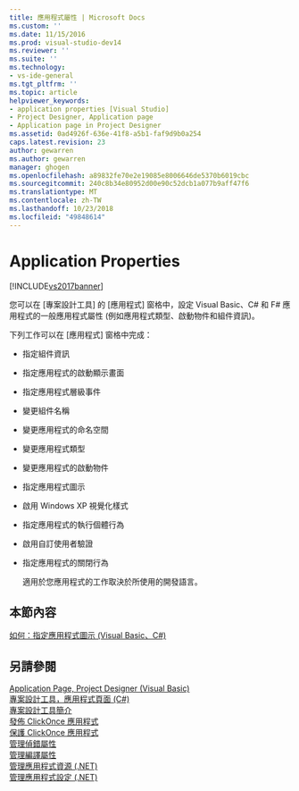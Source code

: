 ```yaml
---
title: 應用程式屬性 | Microsoft Docs
ms.custom: ''
ms.date: 11/15/2016
ms.prod: visual-studio-dev14
ms.reviewer: ''
ms.suite: ''
ms.technology:
- vs-ide-general
ms.tgt_pltfrm: ''
ms.topic: article
helpviewer_keywords:
- application properties [Visual Studio]
- Project Designer, Application page
- Application page in Project Designer
ms.assetid: 0ad4926f-636e-41f8-a5b1-faf9d9b0a254
caps.latest.revision: 23
author: gewarren
ms.author: gewarren
manager: ghogen
ms.openlocfilehash: a89832fe70e2e19085e8006646de5370b6019cbc
ms.sourcegitcommit: 240c8b34e80952d00e90c52dcb1a077b9aff47f6
ms.translationtype: MT
ms.contentlocale: zh-TW
ms.lasthandoff: 10/23/2018
ms.locfileid: "49848614"
---
```

# <a name="application-properties"></a>Application Properties
[!INCLUDE[vs2017banner](../includes/vs2017banner.md)]

您可以在 [專案設計工具] 的 [應用程式] 窗格中，設定 Visual Basic、C# 和 F# 應用程式的一般應用程式屬性 (例如應用程式類型、啟動物件和組件資訊)。  
  
 下列工作可以在 [應用程式] 窗格中完成：  
  
- 指定組件資訊  
  
- 指定應用程式的啟動顯示畫面  
  
- 指定應用程式層級事件  
  
- 變更組件名稱  
  
- 變更應用程式的命名空間  
  
- 變更應用程式類型  
  
- 變更應用程式的啟動物件  
  
- 指定應用程式圖示  
  
- 啟用 Windows XP 視覺化樣式  
  
- 指定應用程式的執行個體行為  
  
- 啟用自訂使用者驗證  
  
- 指定應用程式的關閉行為  
  
  適用於您應用程式的工作取決於所使用的開發語言。  
  
## <a name="in-this-section"></a>本節內容  
 [如何：指定應用程式圖示 (Visual Basic、C#)](../ide/how-to-specify-an-application-icon-visual-basic-csharp.md)  
  
## <a name="see-also"></a>另請參閱  
 [Application Page, Project Designer (Visual Basic)](../ide/reference/application-page-project-designer-visual-basic.md)   
 [專案設計工具，應用程式頁面 (C#)](../ide/reference/application-page-project-designer-csharp.md)   
 [專案設計工具簡介](http://msdn.microsoft.com/en-us/898dd854-c98d-430c-ba1b-a913ce3c73d7)   
 [發佈 ClickOnce 應用程式](../deployment/publishing-clickonce-applications.md)   
 [保護 ClickOnce 應用程式](../deployment/securing-clickonce-applications.md)   
 [管理偵錯屬性](http://msdn.microsoft.com/en-us/92474d16-e7fe-4fac-9287-6bd6b3a7eb68)   
 [管理編譯屬性](http://msdn.microsoft.com/en-us/94308881-f10f-4caf-a729-f1028e596a2c)   
 [管理應用程式資源 (.NET)](../ide/managing-application-resources-dotnet.md)   
 [管理應用程式設定 (.NET)](../ide/managing-application-settings-dotnet.md)



